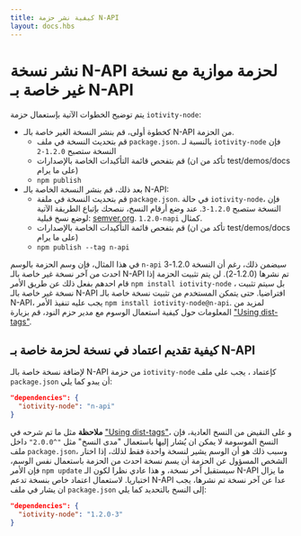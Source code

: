 ```yaml
---
title: كيفية نشر حزمة N-API
layout: docs.hbs
---
```


# نشر نسخة N-API لحزمة موازية مع نسخة غير خاصة بـ N-API

يتم توضيح الخطوات الآتية بإستعمال حزمة `iotivity-node`:

- كخطوة أولى، قم بنشر النسخة الغير خاصة بالـ N-API من الحزمة.
  - قم بتحديث النسخة في ملف `package.json`. بالنسبة لـ `iotivity-node` فإن النسخة ستصبح `1.2.0-2`
  - قم بتفحص قائمة التأكيدات الخاصة بالإصدارات (تأكد من ان test/demos/docs على ما يرام)
  - `npm publish`
- بعد ذلك، قم بنشر النسخة الخاصة بالـ N-API:
  - قم بتحديث النسخة في ملفة `package.json`. في حالة `iotivity-node`، فإن النسخة ستصبح `1.2.0-3`. عند وضع أرقام النسخ، ننصحك بإتباع الطريقة الآتية لوضع نسخ قبلية:
    [semver.org](https://semver.org/#spec-item-9). `1.2.0-napi` كمثال.
  - قم بتفحص قائمة التأكيدات الخاصة بالإصدارات (تأكد من ان test/demos/docs على ما يرام)
  - `npm publish --tag n-api`

في هذا المثال، فإن وسم الحزمة بالوسم `n-api` سيضمن ذلك، رغم أن النسخة 1.2.0-3 احدث من آخر نسخة غير خاصة بالـ N-API تم نشرها (1.2.0-2). لن يتم تثبيت الحزمة إذا قام احدهم بفعل ذلك عن طريق الأمر
`npm install iotivity-node` ، بل سيتم تثبيت نسخة غير خاصة بالـ N-API افتراضيا.
حتى يتمكن المستخدم من تثبيت نسخة خاصة بالـ N-API، يجب عليه تنفيذ الأمر `npm install iotivity-node@n-api`.
لمزيد من المعلومات حول كيفية استعمال الوسوم مع مدير حزم النود، قم بزيارة ["Using dist-tags"][].

## كيفية تقديم اعتماد في نسخة لحزمة خاصة بـ N-API

لإضافة نسخة خاصة بالـ N-API من حزمة `iotivity-node` كإعتماد ، يجب على ملف `package.json` أن يبدو كما يلي:

```json
"dependencies": {
  "iotivity-node": "n-api"
}
```

**ملاحظة** مثل ما تم شرحه في ["Using dist-tags"][]، و على النقيض من النسخ العادية، فإن النسخ الموسومة لا يمكن ان يُشار إليها باستعمال "مدى النسخ" مثل `"^2.0.0"` داخل ملف `package.json`، وسبب ذلك هو أن الوسم يشير لنسخة واحدة فقط لذلك، إذا اختار الشخص المسؤول عن الحزمة أن يسم نسخة احدث من الحزمة باستعمال نفس الوسم، فإن الأمر `npm update` سيستقبل آخر نسخة، و هذا عادي نظرا لكون الـ N-API ما يزال اختباريا.
لاستعمال اعتماد خاص بنسخة تدعم N-API عدا عن آخر نسخة تم نشرها، يجب ان يشار في ملف `package.json` إلى النسخ بالتحديد كما يلي:

```json
"dependencies": {
  "iotivity-node": "1.2.0-3"
}
```

["Using dist-tags"]: https://docs.npmjs.com/getting-started/using-tags
